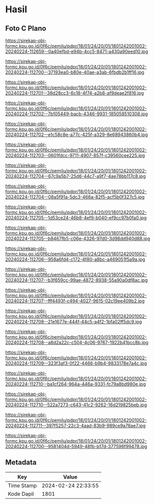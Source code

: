 # Hasil

## Foto C Plano

https://sirekap-obj-formc.kpu.go.id/0f6c/pemilu/pdpr/18/01/24/20/01/1801242001002-20240224-112659--0a40efbd-e94b-4cc5-8471-a430a90eed10.jpg

https://sirekap-obj-formc.kpu.go.id/0f6c/pemilu/pdpr/18/01/24/20/01/1801242001002-20240224-112700--37193ea0-b80e-40ae-a3ab-6fbdb2b1ff16.jpg

https://sirekap-obj-formc.kpu.go.id/0f6c/pemilu/pdpr/18/01/24/20/01/1801242001002-20240224-112701--38d28cc3-6c18-4f74-a2b8-af9deae2f816.jpg

https://sirekap-obj-formc.kpu.go.id/0f6c/pemilu/pdpr/18/01/24/20/01/1801242001002-20240224-112702--7b105449-bacb-4346-9931-185058510308.jpg

https://sirekap-obj-formc.kpu.go.id/0f6c/pemilu/pdpr/18/01/24/20/01/1801242001002-20240224-112702--e1c58c8e-a77c-425f-a329-8e68943860b4.jpg

https://sirekap-obj-formc.kpu.go.id/0f6c/pemilu/pdpr/18/01/24/20/01/1801242001002-20240224-112703--0601fdcc-9711-4907-857f-c39560cee225.jpg

https://sirekap-obj-formc.kpu.go.id/0f6c/pemilu/pdpr/18/01/24/20/01/1801242001002-20240224-112704--67c9a5b7-25d6-44c7-a9f7-4ae78bb117c8.jpg

https://sirekap-obj-formc.kpu.go.id/0f6c/pemilu/pdpr/18/01/24/20/01/1801242001002-20240224-112704--08a5f91a-5dc3-466a-82f5-acf5b0f327c5.jpg

https://sirekap-obj-formc.kpu.go.id/0f6c/pemilu/pdpr/18/01/24/20/01/1801242001002-20240224-112705--1d53ce24-46b8-4ef9-b040-ef9cc97b0fa0.jpg

https://sirekap-obj-formc.kpu.go.id/0f6c/pemilu/pdpr/18/01/24/20/01/1801242001002-20240224-112705--b8467fb5-c06e-4326-97d0-3d98dd940d88.jpg

https://sirekap-obj-formc.kpu.go.id/0f6c/pemilu/pdpr/18/01/24/20/01/1801242001002-20240224-112706--958a6fd4-c172-4f80-a8bc-a469051f5a9a.jpg

https://sirekap-obj-formc.kpu.go.id/0f6c/pemilu/pdpr/18/01/24/20/01/1801242001002-20240224-112707--b3f659cc-99ae-4872-8938-55a90a0df8ac.jpg

https://sirekap-obj-formc.kpu.go.id/0f6c/pemilu/pdpr/18/01/24/20/01/1801242001002-20240224-112707--fff4493f-c494-4027-9615-02c19ee409b2.jpg

https://sirekap-obj-formc.kpu.go.id/0f6c/pemilu/pdpr/18/01/24/20/01/1801242001002-20240224-112708--21e1677e-444f-44c5-a4f2-1bfa02ff5dc9.jpg

https://sirekap-obj-formc.kpu.go.id/0f6c/pemilu/pdpr/18/01/24/20/01/1801242001002-20240224-112708--a8d2a22c-c504-4c06-9767-1922b41bcc8b.jpg

https://sirekap-obj-formc.kpu.go.id/0f6c/pemilu/pdpr/18/01/24/20/01/1801242001002-20240224-112709--323f3af3-0f22-4466-b9b4-9833178e7a4c.jpg

https://sirekap-obj-formc.kpu.go.id/0f6c/pemilu/pdpr/18/01/24/20/01/1801242001002-20240224-112710--ba1cf264-964a-446a-9331-fc79a8bd980e.jpg

https://sirekap-obj-formc.kpu.go.id/0f6c/pemilu/pdpr/18/01/24/20/01/1801242001002-20240224-112710--522a7273-c643-41c2-9262-16d219825beb.jpg

https://sirekap-obj-formc.kpu.go.id/0f6c/pemilu/pdpr/18/01/24/20/01/1801242001002-20240224-112711--397f5257-22c3-4aad-83b9-989ce9a76ae7.jpg

https://sirekap-obj-formc.kpu.go.id/0f6c/pemilu/pdpr/18/01/24/20/01/1801242001002-20240224-112700--9581404d-5949-48fb-b17d-377596f99478.jpg


## Metadata

| Key        | Value               |
| ---------- | ------------------- |
| Time Stamp | 2024-02-24 22:33:55 |
| Kode Dapil | 1801                |



